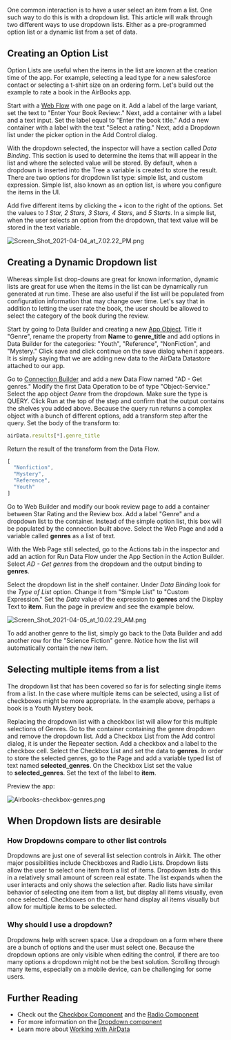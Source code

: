 One common interaction is to have a user select an item from a list. One such way to do this is with a dropdown list. This article will walk through two different ways to use dropdown lists. Either as a pre-programmed option list or a dynamic list from a set of data.



Creating an Option List
-----------------------


Option Lists are useful when the items in the list are known at the creation time of the app. For example, selecting a lead type for a new salesforce contact or selecting a t-shirt size on an ordering form. Let's build out the example to rate a book in the AirBooks app.


Start with a [Web Flow](https://support.airkit.com/docs/web-flows) with one page on it. Add a label of the large variant, set the text to "Enter Your Book Review:." Next, add a container with a label and a text input. Set the label equal to "Enter the book title." Add a new container with a label with the text "Select a rating." Next, add a Dropdown list under the picker option in the Add Control dialog.


With the dropdown selected, the inspector will have a section called *Data Binding*. This section is used to determine the items that will appear in the list and where the selected value will be stored. By default, when a dropdown is inserted into the Tree a variable is created to store the result. There are two options for dropdown list type: simple list, and custom expression. Simple list, also known as an option list, is where you configure the items in the UI.


Add five different items by clicking the + icon to the right of the options. Set the values to *1 Star, 2 Stars, 3 Stars, 4 Stars*, and *5 Starts*. In a simple list, when the user selects an option from the dropdown, that text value will be stored in the text variable.


![Screen_Shot_2021-04-04_at_7.02.22_PM.png](./assets_v1714/working-with-option-lists-vs-dynamic-lists-v1714-0.png)


Creating a Dynamic Dropdown list
--------------------------------


Whereas simple list drop-downs are great for known information, dynamic lists are great for use when the items in the list can be dynamically run generated at run time. These are also useful if the list will be populated from configuration information that may change over time. Let's say that in addition to letting the user rate the book, the user should be allowed to select the category of the book during the review.


Start by going to Data Builder and creating a new [App Object](https://support.airkit.com/docs/airdata-app-objects). Title it "Genre", rename the property from **Name** to **genre_title** and add options in Data Builder for the categories: "Youth", "Reference", "NonFiction", and "Mystery." Click save and click continue on the save dialog when it appears. It is simply saying that we are adding new data to the AirData Datastore attached to our app.


Go to [Connection Builder](https://support.airkit.com/docs/connection-builder) and add a new Data Flow named "AD - Get genres." Modify the first Data Operation to be of type "Object-Service." Select the app object *Genre* from the dropdown. Make sure the type is QUERY. Click Run at the top of the step and confirm that the output contains the shelves you added above. Because the query run returns a complex object with a bunch of different options, add a transform step after the query. Set the body of the transform to:



```javascript Airscript
airData.results[*].genre_title
```

Return the result of the transform from the Data Flow.



```javascript Airscript
[  
  "Nonfiction",  
  "Mystery",  
  "Reference",  
  "Youth"  
]
```

Go to Web Builder and modify our book review page to add a container between Star Rating and the Review box. Add a label "Genre" and a dropdown list to the container. Instead of the simple option list, this box will be populated by the connection built above. Select the Web Page and add a variable called **genres** as a list of text.


With the Web Page still selected, go to the Actions tab in the inspector and add an action for Run Data Flow under the App Section in the Action Builder. Select *AD - Get genres* from the dropdown and the output binding to **genres**. 


Select the dropdown list in the shelf container. Under *Data Binding* look for the *Type of List* option. Change it from "Simple List" to "Custom Expression." Set the *Data* value of the expression to **genres** and the Display Text to **item**. Run the page in preview and see the example below.


![Screen_Shot_2021-04-05_at_10.02.29_AM.png](./assets_v1714/working-with-option-lists-vs-dynamic-lists-v1714-1.png)


To add another genre to the list, simply go back to the Data Builder and add another row for the "Science Fiction" genre. Notice how the list will automatically contain the new item.


Selecting multiple items from a list
------------------------------------


The dropdown list that has been covered so far is for selecting single items from a list. In the case where multiple items can be selected, using a list of checkboxes might be more appropriate. In the example above, perhaps a book is a Youth Mystery book.


Replacing the dropdown list with a checkbox list will allow for this multiple selections of Genres. Go to the container containing the genre dropdown and remove the dropdown list. Add a Checkbox List from the Add control dialog, it is under the Repeater section. Add a checkbox and a label to the checkbox cell. Select the Checkbox List and set the data to **genres**. In order to store the selected genres, go to the Page and add a variable typed list of text named **selected_genres**. On the Checkbox List set the value to **selected_genres**. Set the text of the label to **item**.


Preview the app:


![Airbooks-checkbox-genres.png](./assets_v1714/working-with-option-lists-vs-dynamic-lists-v1714-2.png)


When Dropdown lists are desirable
---------------------------------


### How Dropdowns compare to other list controls


Dropdowns are just one of several list selection controls in Airkit. The other major possibilities include Checkboxes and Radio Lists. Dropdown lists allow the user to select one item from a list of items. Dropdown lists do this in a relatively small amount of screen real estate. The list expands when the user interacts and only shows the selection after. Radio lists have similar behavior of selecting one item from a list, but display all items visually, even once selected. Checkboxes on the other hand display all items visually but allow for multiple items to be selected.


### Why should I use a dropdown?


Dropdowns help with screen space. Use a dropdown on a form where there are a bunch of options and the user must select one. Because the dropdown options are only visible when editing the control, if there are too many options a dropdown might not be the best solution. Scrolling through many items, especially on a mobile device, can be challenging for some users.


Further Reading
---------------


* Check out the [Checkbox Component](https://support.airkit.com/reference/checkbox-web-control) and the [Radio Component](https://support.airkit.com/reference/radio-button-list-web-control)
* For more information on the [Dropdown component](https://support.airkit.com/reference/radio-button-list-web-control)
* Learn more about [Working with AirData](https://support.airkit.com/docs/working-with-data)